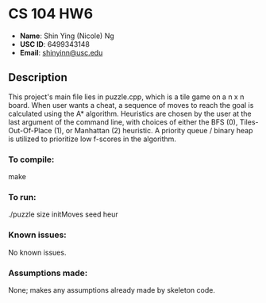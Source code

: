 
# CS 104 HW6
- **Name**: Shin Ying (Nicole) Ng
- **USC ID**: 6499343148
- **Email**: shinyinn@usc.edu


## Description
This project's main file lies in puzzle.cpp, which is a tile game on a n x n board. When user wants a cheat, a sequence of moves to reach the goal is calculated using the A* algorithm. Heuristics are chosen by the user at the last argument of the command line, with choices of either the BFS (0), Tiles-Out-Of-Place (1), or Manhattan (2) heuristic. A priority queue / binary heap is utilized to prioritize low f-scores in the algorithm.

### To compile:
make

### To run:
./puzzle size initMoves seed heur

### Known issues:
No known issues.

### Assumptions made:
None; makes any assumptions already made by skeleton code.

